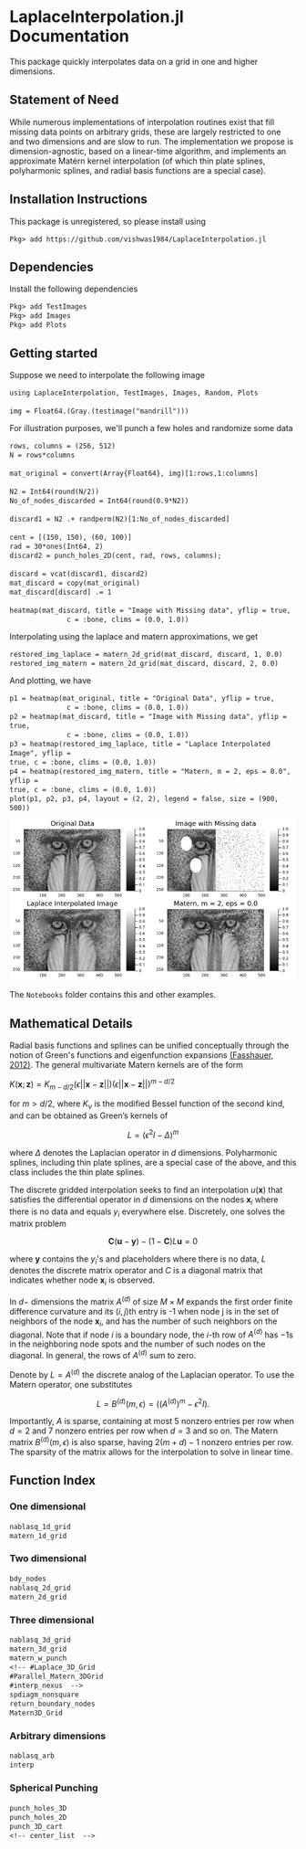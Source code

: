# LaplaceInterpolation.jl Documentation

This package quickly interpolates data on a grid in one and higher dimensions. 

## Statement of Need

While numerous implementations of interpolation routines exist that fill missing data points on arbitrary grids, these are largely restricted to one and two dimensions and are slow to run. The implementation we propose is dimension-agnostic, based on a linear-time algorithm, and implements an approximate Matérn kernel interpolation (of which thin plate splines, polyharmonic splines, and radial basis functions are a special case).

## Installation Instructions

This package is unregistered, so please install using

```
Pkg> add https://github.com/vishwas1984/LaplaceInterpolation.jl
```

## Dependencies
Install the following dependencies
```
Pkg> add TestImages
Pkg> add Images
Pkg> add Plots
```
## Getting started

Suppose we need to interpolate the following image 

``` 
using LaplaceInterpolation, TestImages, Images, Random, Plots

img = Float64.(Gray.(testimage("mandrill")))
```

For illustration purposes, we'll punch a few holes and randomize some data

```
rows, columns = (256, 512)
N = rows*columns

mat_original = convert(Array{Float64}, img)[1:rows,1:columns]

N2 = Int64(round(N/2))
No_of_nodes_discarded = Int64(round(0.9*N2))

discard1 = N2 .+ randperm(N2)[1:No_of_nodes_discarded]

cent = [(150, 150), (60, 100)]
rad = 30*ones(Int64, 2)
discard2 = punch_holes_2D(cent, rad, rows, columns);

discard = vcat(discard1, discard2)
mat_discard = copy(mat_original)
mat_discard[discard] .= 1

heatmap(mat_discard, title = "Image with Missing data", yflip = true, 
              c = :bone, clims = (0.0, 1.0))
```

Interpolating using the laplace and matern approximations, we get

```
restored_img_laplace = matern_2d_grid(mat_discard, discard, 1, 0.0)
restored_img_matern = matern_2d_grid(mat_discard, discard, 2, 0.0)
```

And plotting, we have

```
p1 = heatmap(mat_original, title = "Original Data", yflip = true, 
              c = :bone, clims = (0.0, 1.0))
p2 = heatmap(mat_discard, title = "Image with Missing data", yflip = true, 
              c = :bone, clims = (0.0, 1.0))
p3 = heatmap(restored_img_laplace, title = "Laplace Interpolated Image", yflip =
true, c = :bone, clims = (0.0, 1.0))
p4 = heatmap(restored_img_matern, title = "Matern, m = 2, eps = 0.0", yflip =
true, c = :bone, clims = (0.0, 1.0))
plot(p1, p2, p3, p4, layout = (2, 2), legend = false, size = (900, 500))

```

![Mandrill_Random](doc)

The `Notebooks` folder contains this and other examples. 

## Mathematical Details

Radial basis functions and splines can be unified conceptually through the
notion of Green's functions and eigenfunction expansions [(Fasshauer,
2012)](https://link.springer.com/chapter/10.1007/978-1-4614-0772-0_4).  The
general multivariate Matern kernels are of the form 

$K(\mathbf x ; \mathbf z) = K_{m-d/2}(\epsilon||\mathbf x -\mathbf z ||)(ϵ||\mathbf x - \mathbf z ||)^{m-d/2}$

for $m > d/2$, where $K_ν$ is the modified Bessel function of the second kind, and can be
obtained as Green’s kernels of 

```math 
L = (ϵ^2I-Δ)^m 
```

where $Δ$ denotes the Laplacian operator in $d$ dimensions. Polyharmonic
splines, including thin plate splines, are a special case of the above, and this
class includes the thin plate splines. 

The discrete gridded interpolation seeks to find an interpolation $u (\mathbf x
)$ that satisfies the differential operator in $d$ dimensions on the nodes
$\mathbf x_i$ where there is no data and equals $y_i$ everywhere else.
Discretely, one solves the matrix problem

```math 
\mathbf C  (\mathbf u  - \mathbf y ) - (1 - \mathbf C ) L \mathbf u  = 0 
```

where $\mathbf{y}$ contains the $y_i$'s and placeholders where there is no data, $L$
denotes the discrete matrix operator and $C$ is a diagonal matrix that indicates 
whether node $\mathbf x_i$ is observed. 

In $d-$ dimensions the matrix $A^{(d)}$ of size $M \times M$ expands the first
order finite difference curvature and its $(i,j)$th entry is -1 when node j is
in the set of neighbors of the node $\mathbf x_i$, and has the number of such neighbors on the diagonal. 
Note that if node $i$ is a boundary node, the $i$-th row of $A^{(d)}$ has
$-1$s in the neighboring node spots and the number of such nodes on the
diagonal. In general, the rows of $A^{(d)}$ sum to zero. 

Denote by $L = A^{(d)}$ the discrete analog of the Laplacian operator. To use
the Matern operator, one substitutes 

```math 
L = B^{(d)}(m, ϵ) = ((A^{(d)})^m - ϵ^2 I).
```

Importantly, $A$ is sparse, containing at most 5 nonzero entries
per row when $d = 2$ and $7$ nonzero entries per row when $d = 3$ and so on. The
Matern matrix $B^{(d)}(m, \epsilon)$ is also sparse, having $2(m+d)-1$ nonzero
entries per row. The sparsity of the matrix allows for the interpolation to
solve in linear time.


## Function Index

### One dimensional

```@docs
nablasq_1d_grid
matern_1d_grid
```

### Two dimensional

```@docs
bdy_nodes
nablasq_2d_grid
matern_2d_grid
```

### Three dimensional

```@docs
nablasq_3d_grid
matern_3d_grid
matern_w_punch
<!-- #Laplace_3D_Grid
#Parallel_Matern_3DGrid
#interp_nexus  -->
spdiagm_nonsquare
return_boundary_nodes
Matern3D_Grid
```

### Arbitrary dimensions

```@docs
nablasq_arb 
interp
```

### Spherical Punching

```@docs
punch_holes_3D
punch_holes_2D
punch_3D_cart
<!-- center_list  -->
```

